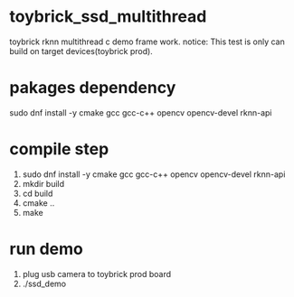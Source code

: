 # toybrick_ssd_multithread
toybrick rknn multithread c demo frame work.
notice: This test is only can build on target devices(toybrick prod).

# pakages dependency
sudo dnf install -y cmake gcc gcc-c++ opencv opencv-devel rknn-api

# compile step
1. sudo dnf install -y cmake gcc gcc-c++ opencv opencv-devel rknn-api
2. mkdir build
3. cd build
4. cmake ..
5. make

# run demo
1. plug usb camera to toybrick prod board
2. ./ssd_demo
